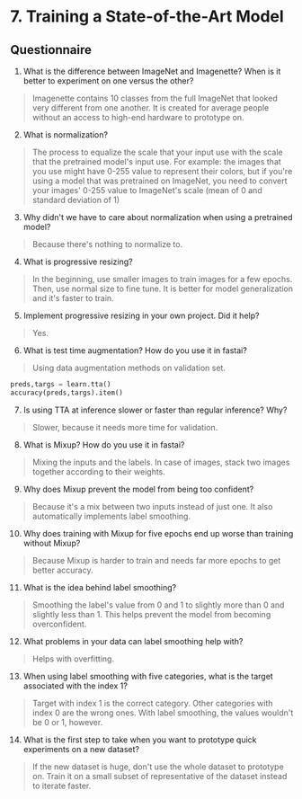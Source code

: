 # 7. Training a State-of-the-Art Model 

## Questionnaire

1. What is the difference between ImageNet and Imagenette? When is it better to experiment on one versus the other?
> Imagenette contains 10 classes from the full ImageNet that looked very different from one another. It is created for average people without an access to high-end hardware to prototype on.

2. What is normalization?
> The process to equalize the scale that your input use with the scale that the pretrained model's input use. For example: the images that you use might have 0-255 value to represent their colors, but if you're using a model that was pretrained on ImageNet, you need to convert your images' 0-255 value to ImageNet's scale (mean of 0 and standard deviation of 1)
 
3. Why didn't we have to care about normalization when using a pretrained model?
> Because there's nothing to normalize to.

4. What is progressive resizing?
> In the beginning, use smaller images to train images for a few epochs. Then, use normal size to fine tune. It is better for model generalization and it's faster to train.

5. Implement progressive resizing in your own project. Did it help?
> Yes.

6. What is test time augmentation? How do you use it in fastai?
> Using data augmentation methods on validation set.
```python
preds,targs = learn.tta()
accuracy(preds,targs).item()
```

7. Is using TTA at inference slower or faster than regular inference? Why?
> Slower, because it needs more time for validation.

8. What is Mixup? How do you use it in fastai?
> Mixing the inputs and the labels. In case of images, stack two images together according to their weights.

9. Why does Mixup prevent the model from being too confident?
> Because it's a mix between two inputs instead of just one. It also automatically implements label smoothing.

10. Why does training with Mixup for five epochs end up worse than training without Mixup?
> Because Mixup is harder to train and needs far more epochs to get better accuracy.

11. What is the idea behind label smoothing?
> Smoothing the label's value from 0 and 1 to slightly more than 0 and slightly less than 1. This helps prevent the model from becoming overconfident.

12. What problems in your data can label smoothing help with?
> Helps with overfitting.

13. When using label smoothing with five categories, what is the target associated with the index 1?
> Target with index 1 is the correct category. Other categories with index 0 are the wrong ones. With label smoothing, the values wouldn't be 0 or 1, however.

14. What is the first step to take when you want to prototype quick experiments on a new dataset?
> If the new dataset is huge, don't use the whole dataset to prototype on. Train it on a small subset of representative of the dataset instead to iterate faster.
